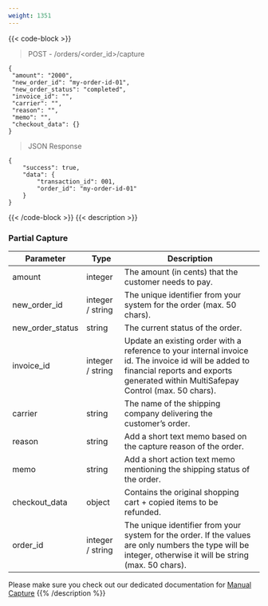 ```yaml
---
weight: 1351
---
```

{{< code-block >}}

> POST - /orders/<order_id>/capture

```shell
{
 "amount": "2000",
 "new_order_id": "my-order-id-01",
 "new_order_status": "completed",
 "invoice_id": "",
 "carrier": "",
 "reason": "",
 "memo": "",
 "checkout_data": {}
}
```
> JSON Response


```shell
{
    "success": true,
    "data": {
        "transaction_id": 001,
        "order_id": "my-order-id-01"
    }
}
```
{{< /code-block >}}
{{< description >}}
### Partial Capture

| Parameter                      | Type      | Description |
|--------------------------------|-----------|-----------------------------------------------------------------------------------------|
| amount | integer |   The amount (in cents) that the customer needs to pay.| 
| new_order_id                           | integer / string   | The unique identifier from your system for the order (max. 50 chars).     |
| new_order_status                           | string    | The current status of the order.       |
| invoice_id                           | integer / string  | Update an existing order with a reference to your internal invoice id. The invoice id will be added to financial reports and exports generated within MultiSafepay Control (max. 50 chars).       |
| carrier                           | string    | The name of the shipping company delivering the customer’s order.|
| reason                           | string    | Add a short text memo based on the capture reason of the order.       |
| memo                           | string    | Add a short action text memo mentioning the shipping status of the order.      |
| checkout_data	 |   object	 |   Contains the original shopping cart + copied items to be refunded. |
|  order_id	|  integer / string |    The unique identifier from your system for the order. If the values are only numbers the type will be integer, otherwise it will be string (max. 50 chars).

Please make sure you check out our dedicated documentation for [Manual Capture](/tools/manual-capture/)
{{% /description %}}